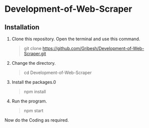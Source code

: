 # Development-of-Web-Scraper

## Installation
1. Clone this repository.
   Open the terminal and use this command.
      > git clone https://github.com/Gribesh/Development-of-Web-Scraper.git
2. Change the directory.
    > cd Development-of-Web-Scraper
3. Install the packages.0
    > npm install
4. Run the program.
   > npm start

Now do the Coding as required.



   